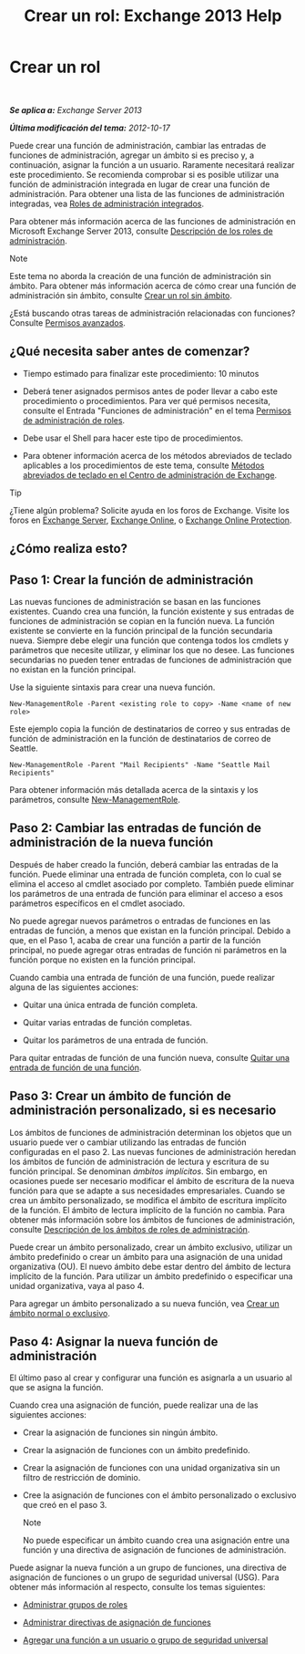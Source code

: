 ﻿---
title: 'Crear un rol: Exchange 2013 Help'
TOCTitle: Crear un rol
ms:assetid: e614ad8f-5946-4135-b130-89ea626afcd4
ms:mtpsurl: https://technet.microsoft.com/es-es/library/Dd351214(v=EXCHG.150)
ms:contentKeyID: 49895983
ms.date: 05/22/2018
mtps_version: v=EXCHG.150
ms.translationtype: MT
---

# Crear un rol

 

_**Se aplica a:** Exchange Server 2013_

_**Última modificación del tema:** 2012-10-17_

Puede crear una función de administración, cambiar las entradas de funciones de administración, agregar un ámbito si es preciso y, a continuación, asignar la función a un usuario. Raramente necesitará realizar este procedimiento. Se recomienda comprobar si es posible utilizar una función de administración integrada en lugar de crear una función de administración. Para obtener una lista de las funciones de administración integradas, vea [Roles de administración integrados](built-in-management-roles-exchange-2013-help.md).

Para obtener más información acerca de las funciones de administración en Microsoft Exchange Server 2013, consulte [Descripción de los roles de administración](understanding-management-roles-exchange-2013-help.md).


> [!NOTE]
> Este tema no aborda la creación de una función de administración sin ámbito. Para obtener más información acerca de cómo crear una función de administración sin ámbito, consulte <A href="create-an-unscoped-role-exchange-2013-help.md">Crear un rol sin ámbito</A>.



¿Está buscando otras tareas de administración relacionadas con funciones? Consulte [Permisos avanzados](advanced-permissions-exchange-2013-help.md).

## ¿Qué necesita saber antes de comenzar?

  - Tiempo estimado para finalizar este procedimiento: 10 minutos

  - Deberá tener asignados permisos antes de poder llevar a cabo este procedimiento o procedimientos. Para ver qué permisos necesita, consulte el Entrada "Funciones de administración" en el tema [Permisos de administración de roles](role-management-permissions-exchange-2013-help.md).

  - Debe usar el Shell para hacer este tipo de procedimientos.

  - Para obtener información acerca de los métodos abreviados de teclado aplicables a los procedimientos de este tema, consulte [Métodos abreviados de teclado en el Centro de administración de Exchange](keyboard-shortcuts-in-the-exchange-admin-center-exchange-online-protection-help.md).


> [!TIP]
> ¿Tiene algún problema? Solicite ayuda en los foros de Exchange. Visite los foros en <A href="https://go.microsoft.com/fwlink/p/?linkid=60612">Exchange Server</A>, <A href="https://go.microsoft.com/fwlink/p/?linkid=267542">Exchange Online</A>, o <A href="https://go.microsoft.com/fwlink/p/?linkid=285351">Exchange Online Protection</A>.



## ¿Cómo realiza esto?

## Paso 1: Crear la función de administración

Las nuevas funciones de administración se basan en las funciones existentes. Cuando crea una función, la función existente y sus entradas de funciones de administración se copian en la función nueva. La función existente se convierte en la función principal de la función secundaria nueva. Siempre debe elegir una función que contenga todos los cmdlets y parámetros que necesite utilizar, y eliminar los que no desee. Las funciones secundarias no pueden tener entradas de funciones de administración que no existan en la función principal.

Use la siguiente sintaxis para crear una nueva función.

    New-ManagementRole -Parent <existing role to copy> -Name <name of new role>

Este ejemplo copia la función de destinatarios de correo y sus entradas de función de administración en la función de destinatarios de correo de Seattle.

    New-ManagementRole -Parent "Mail Recipients" -Name "Seattle Mail Recipients"

Para obtener información más detallada acerca de la sintaxis y los parámetros, consulte [New-ManagementRole](https://technet.microsoft.com/es-es/library/dd298073\(v=exchg.150\)).

## Paso 2: Cambiar las entradas de función de administración de la nueva función

Después de haber creado la función, deberá cambiar las entradas de la función. Puede eliminar una entrada de función completa, con lo cual se elimina el acceso al cmdlet asociado por completo. También puede eliminar los parámetros de una entrada de función para eliminar el acceso a esos parámetros específicos en el cmdlet asociado.

No puede agregar nuevos parámetros o entradas de funciones en las entradas de función, a menos que existan en la función principal. Debido a que, en el Paso 1, acaba de crear una función a partir de la función principal, no puede agregar otras entradas de función ni parámetros en la función porque no existen en la función principal.

Cuando cambia una entrada de función de una función, puede realizar alguna de las siguientes acciones:

  - Quitar una única entrada de función completa.

  - Quitar varias entradas de función completas.

  - Quitar los parámetros de una entrada de función.

Para quitar entradas de función de una función nueva, consulte [Quitar una entrada de función de una función](remove-a-role-entry-from-a-role-exchange-2013-help.md).

## Paso 3: Crear un ámbito de función de administración personalizado, si es necesario

Los ámbitos de funciones de administración determinan los objetos que un usuario puede ver o cambiar utilizando las entradas de función configuradas en el paso 2. Las nuevas funciones de administración heredan los ámbitos de función de administración de lectura y escritura de su función principal. Se denominan *ámbitos implícitos*. Sin embargo, en ocasiones puede ser necesario modificar el ámbito de escritura de la nueva función para que se adapte a sus necesidades empresariales. Cuando se crea un ámbito personalizado, se modifica el ámbito de escritura implícito de la función. El ámbito de lectura implícito de la función no cambia. Para obtener más información sobre los ámbitos de funciones de administración, consulte [Descripción de los ámbitos de roles de administración](understanding-management-role-scopes-exchange-2013-help.md).

Puede crear un ámbito personalizado, crear un ámbito exclusivo, utilizar un ámbito predefinido o crear un ámbito para una asignación de una unidad organizativa (OU). El nuevo ámbito debe estar dentro del ámbito de lectura implícito de la función. Para utilizar un ámbito predefinido o especificar una unidad organizativa, vaya al paso 4.

Para agregar un ámbito personalizado a su nueva función, vea [Crear un ámbito normal o exclusivo](create-a-regular-or-exclusive-scope-exchange-2013-help.md).

## Paso 4: Asignar la nueva función de administración

El último paso al crear y configurar una función es asignarla a un usuario al que se asigna la función.

Cuando crea una asignación de función, puede realizar una de las siguientes acciones:

  - Crear la asignación de funciones sin ningún ámbito.

  - Crear la asignación de funciones con un ámbito predefinido.

  - Crear la asignación de funciones con una unidad organizativa sin un filtro de restricción de dominio.

  - Cree la asignación de funciones con el ámbito personalizado o exclusivo que creó en el paso 3.
    

    > [!NOTE]
    > No puede especificar un ámbito cuando crea una asignación entre una función y una directiva de asignación de funciones de administración.



Puede asignar la nueva función a un grupo de funciones, una directiva de asignación de funciones o un grupo de seguridad universal (USG). Para obtener más información al respecto, consulte los temas siguientes:

  - [Administrar grupos de roles](manage-role-groups-exchange-2013-help.md)

  - [Administrar directivas de asignación de funciones](manage-role-assignment-policies-exchange-2013-help.md)

  - [Agregar una función a un usuario o grupo de seguridad universal](add-a-role-to-a-user-or-usg-exchange-2013-help.md)

